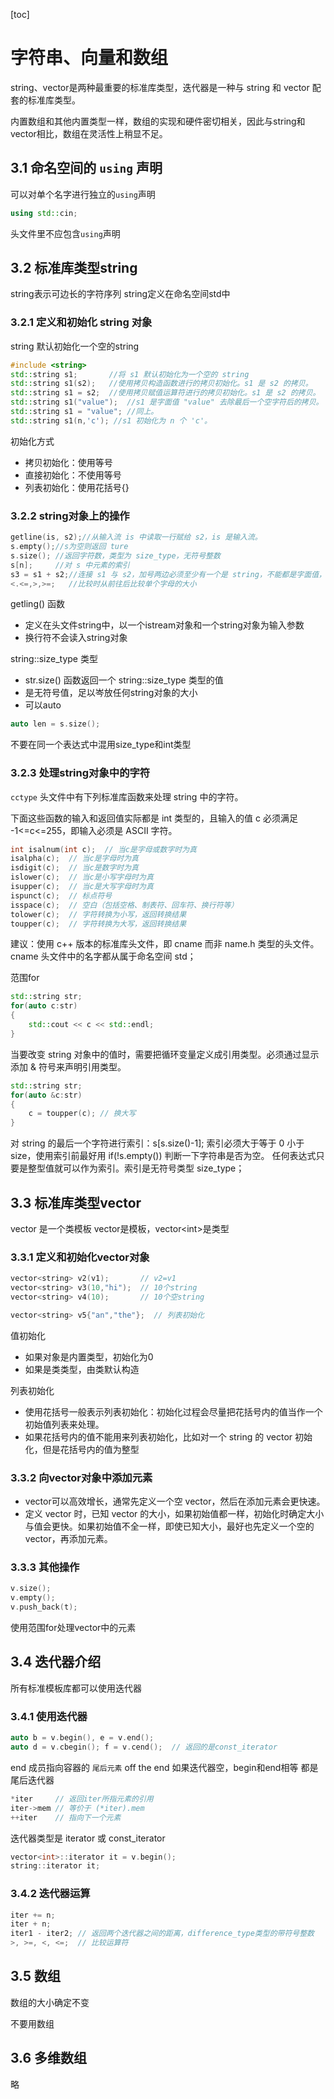 [toc]
# 字符串、向量和数组

string、vector是两种最重要的标准库类型，迭代器是一种与 string 和 vector 配套的标准库类型。

内置数组和其他内置类型一样，数组的实现和硬件密切相关，因此与string和vector相比，数组在灵活性上稍显不足。

## 3.1 命名空间的 `using` 声明

可以对单个名字进行独立的`using`声明
```c++
using std::cin;
```
头文件里不应包含`using`声明

## 3.2 标准库类型string
string表示可边长的字符序列
string定义在命名空间std中
### 3.2.1 定义和初始化 string 对象
string 默认初始化一个空的string

```c++
#include <string>
std::string s1;       //将 s1 默认初始化为一个空的 string
std::string s1(s2);   //使用拷贝构造函数进行的拷贝初始化。s1 是 s2 的拷贝。
std::string s1 = s2;  //使用拷贝赋值运算符进行的拷贝初始化。s1 是 s2 的拷贝。
std::string s1("value");  //s1 是字面值 "value" 去除最后一个空字符后的拷贝。
std::string s1 = "value"; //同上。
std::string s1(n,'c'); //s1 初始化为 n 个 'c'。
```
初始化方式
- 拷贝初始化：使用等号
- 直接初始化：不使用等号
- 列表初始化：使用花括号{}

### 3.2.2 string对象上的操作

```c++
getline(is, s2);//从输入流 is 中读取一行赋给 s2，is 是输入流。
s.empty();//s为空则返回 ture
s.size(); //返回字符数，类型为 size_type，无符号整数
s[n];     //对 s 中元素的索引
s3 = s1 + s2;//连接 s1 与 s2，加号两边必须至少有一个是 string，不能都是字面值，比如 "world"+"hello" 是错误的
<.<=,>,>=;   //比较时从前往后比较单个字母的大小
```

getling() 函数
- 定义在头文件string中，以一个istream对象和一个string对象为输入参数
- 换行符不会读入string对象

string::size_type 类型
- str.size() 函数返回一个 string::size_type 类型的值
- 是无符号值，足以岑放任何string对象的大小
- 可以auto
```c++
auto len = s.size();
```
不要在同一个表达式中混用size_type和int类型

### 3.2.3 处理string对象中的字符

`cctype` 头文件中有下列标准库函数来处理 string 中的字符。

下面这些函数的输入和返回值实际都是 int 类型的，且输入的值 c 必须满足 -1<=c<=255，即输入必须是 ASCII 字符。

```c++
int isalnum(int c);  // 当c是字母或数字时为真
isalpha(c);  // 当c是字母时为真
isdigit(c);  // 当c是数字时为真
islower(c);  // 当c是小写字母时为真
isupper(c);  // 当c是大写字母时为真
ispunct(c);  // 标点符号
isspace(c);  // 空白（包括空格、制表符、回车符、换行符等）
tolower(c);  // 字符转换为小写，返回转换结果
toupper(c);  // 字符转换为大写，返回转换结果
```
建议：使用 c++ 版本的标准库头文件，即 cname 而非 name.h 类型的头文件。cname 头文件中的名字都从属于命名空间 std；

范围for
```c++
std::string str;
for(auto c:str)
{
    std::cout << c << std::endl;
}
```
当要改变 string 对象中的值时，需要把循环变量定义成引用类型。必须通过显示添加 & 符号来声明引用类型。

```c++
std::string str;
for(auto &c:str)
{
    c = toupper(c); // 换大写
}
```
对 string 的最后一个字符进行索引：s[s.size()-1];
索引必须大于等于 0 小于 size，使用索引前最好用 if(!s.empty()) 判断一下字符串是否为空。
任何表达式只要是整型值就可以作为索引。索引是无符号类型 size_type；

## 3.3 标准库类型vector
vector 是一个类模板
vector是模板，vector\<int>是类型

### 3.3.1 定义和初始化vector对象
```c++
vector<string> v2(v1);       // v2=v1
vector<string> v3(10,"hi");  // 10个string
vector<string> v4(10);       // 10个空string

vector<string> v5{"an","the"};  // 列表初始化
```

值初始化
- 如果对象是内置类型，初始化为0
- 如果是类类型，由类默认构造
  
列表初始化
- 使用花括号一般表示列表初始化：初始化过程会尽量把花括号内的值当作一个初始值列表来处理。
- 如果花括号内的值不能用来列表初始化，比如对一个 string 的 vector 初始化，但是花括号内的值为整型

### 3.3.2 向vector对象中添加元素
- vector可以高效增长，通常先定义一个空 vector，然后在添加元素会更快速。
- 定义 vector 时，已知 vector 的大小，如果初始值都一样，初始化时确定大小与值会更快。如果初始值不全一样，即使已知大小，最好也先定义一个空的 vector，再添加元素。

### 3.3.3 其他操作
```c++
v.size();
v.empty();
v.push_back(t);
```
使用范围for处理vector中的元素

## 3.4 迭代器介绍
所有标准模板库都可以使用迭代器

### 3.4.1 使用迭代器
```c++
auto b = v.begin(), e = v.end();
auto d = v.cbegin(); f = v.cend();  // 返回的是const_iterator
```
end 成员指向容器的 `尾后元素` off the end
如果迭代器空，begin和end相等 都是 尾后迭代器

```c++
*iter     // 返回iter所指元素的引用
iter->mem // 等价于 (*iter).mem
++iter    // 指向下一个元素
```

迭代器类型是 iterator 或 const_iterator

```c++
vector<int>::iterator it = v.begin();
string::iterator it;
```

### 3.4.2 迭代器运算
```c++
iter += n;
iter + n;
iter1 - iter2; // 返回两个迭代器之间的距离，difference_type类型的带符号整数
>, >=, <, <=;  // 比较运算符
```

## 3.5 数组
数组的大小确定不变

不要用数组

## 3.6 多维数组
略